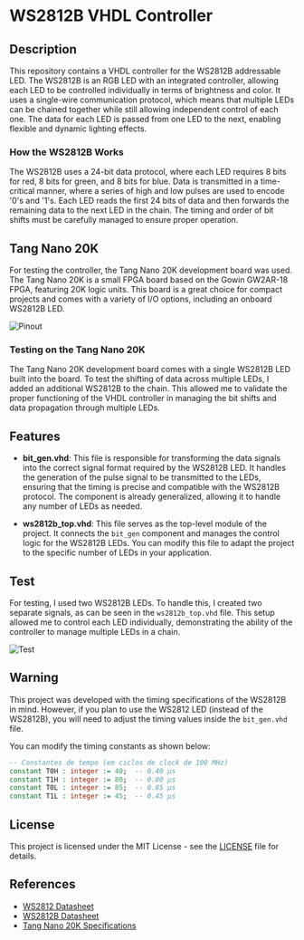 # WS2812B VHDL Controller

## Description
This repository contains a VHDL controller for the WS2812B addressable LED. The WS2812B is an RGB LED with an integrated controller, allowing each LED to be controlled individually in terms of brightness and color. It uses a single-wire communication protocol, which means that multiple LEDs can be chained together while still allowing independent control of each one. The data for each LED is passed from one LED to the next, enabling flexible and dynamic lighting effects.

### How the WS2812B Works
The WS2812B uses a 24-bit data protocol, where each LED requires 8 bits for red, 8 bits for green, and 8 bits for blue. Data is transmitted in a time-critical manner, where a series of high and low pulses are used to encode '0's and '1's. Each LED reads the first 24 bits of data and then forwards the remaining data to the next LED in the chain. The timing and order of bit shifts must be carefully managed to ensure proper operation.

## Tang Nano 20K
For testing the controller, the Tang Nano 20K development board was used. The Tang Nano 20K is a small FPGA board based on the Gowin GW2AR-18 FPGA, featuring 20K logic units. This board is a great choice for compact projects and comes with a variety of I/O options, including an onboard WS2812B LED.

![Pinout](https://github.com/user-attachments/assets/73a10015-f3d9-4272-a155-e7b096131272)

### Testing on the Tang Nano 20K
The Tang Nano 20K development board comes with a single WS2812B LED built into the board. To test the shifting of data across multiple LEDs, I added an additional WS2812B to the chain. This allowed me to validate the proper functioning of the VHDL controller in managing the bit shifts and data propagation through multiple LEDs.

## Features

- **bit_gen.vhd**: This file is responsible for transforming the data signals into the correct signal format required by the WS2812B LED. It handles the generation of the pulse signal to be transmitted to the LEDs, ensuring that the timing is precise and compatible with the WS2812B protocol. The component is already generalized, allowing it to handle any number of LEDs as needed.

- **ws2812b_top.vhd**: This file serves as the top-level module of the project. It connects the `bit_gen` component and manages the control logic for the WS2812B LEDs. You can modify this file to adapt the project to the specific number of LEDs in your application.

## Test

For testing, I used two WS2812B LEDs. To handle this, I created two separate signals, as can be seen in the `ws2812b_top.vhd` file. This setup allowed me to control each LED individually, demonstrating the ability of the controller to manage multiple LEDs in a chain.

![Test](https://github.com/user-attachments/assets/1b8eb264-1165-403e-bd5e-ba8df0833581)

## Warning

This project was developed with the timing specifications of the WS2812B in mind. However, if you plan to use the WS2812 LED (instead of the WS2812B), you will need to adjust the timing values inside the `bit_gen.vhd` file.

You can modify the timing constants as shown below:

```vhdl
-- Constantes de tempo (em ciclos de clock de 100 MHz)
constant T0H : integer := 40;  -- 0.40 µs
constant T1H : integer := 80;  -- 0.80 µs
constant T0L : integer := 85;  -- 0.85 µs
constant T1L : integer := 45;  -- 0.45 µs
```
## License
This project is licensed under the MIT License - see the [LICENSE](LICENSE) file for details.

## References
- [WS2812 Datasheet](https://cdn-shop.adafruit.com/datasheets/WS2812.pdf)
- [WS2812B Datasheet](https://cdn-shop.adafruit.com/datasheets/WS2812B.pdf)
- [Tang Nano 20K Specifications](https://www.gowinsemi.com/en/product/detail/41)
